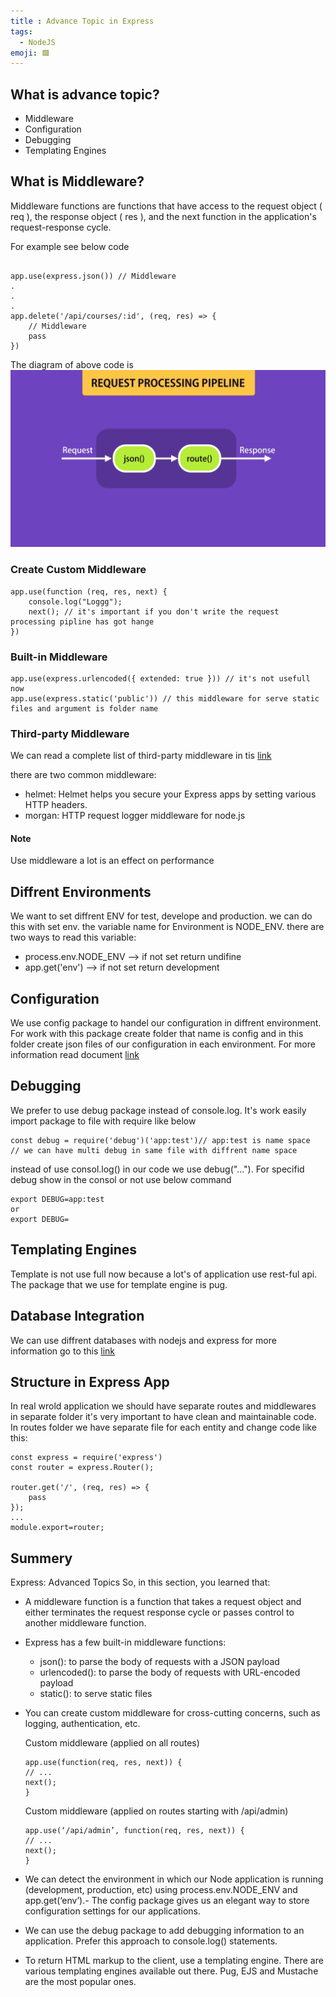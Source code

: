```yaml
---
title : Advance Topic in Express
tags:
  - NodeJS
emoji: 🟩
---
```

## What is advance topic?
- Middleware
- Configuration
- Debugging
- Templating Engines

## What is Middleware?
Middleware functions are functions that have access to the request object ( req ), the response object ( res ), and the next function in the application's request-response cycle.

For example see below code

```JS

app.use(express.json()) // Middleware
.
.
.
app.delete('/api/courses/:id', (req, res) => {
    // Middleware
    pass
})
```
The diagram of above code is
![](images/Middleware.png)

### Create Custom Middleware

```JS
app.use(function (req, res, next) {
    console.log("Loggg");
    next(); // it's important if you don't write the request processing pipline has got hange
})
```

### Built-in Middleware
```JS
app.use(express.urlencoded({ extended: true })) // it's not usefull now 
app.use(express.static('public')) // this middleware for serve static files and argument is folder name
```

### Third-party Middleware
We can read a complete list of third-party middleware in tis [link](https://expressjs.com/en/resources/middleware.html)

there are two common middleware:
- helmet: Helmet helps you secure your Express apps by setting various HTTP headers.
- morgan: HTTP request logger middleware for node.js

#### Note 
Use middleware a lot is an effect on performance

## Diffrent Environments 
We want to set diffrent ENV for test, develope and production. we can do this with set env.
the variable name for Environment is NODE_ENV. there are two ways to read this variable:
- process.env.NODE_ENV --> if not set return undifine
- app.get('env') --> if not set return development

## Configuration
We use config package to handel our configuration in diffrent environment.
For work with this package create folder that name is config and in this folder create json files of our configuration in each environment.
For more information read document [link](https://www.npmjs.com/package/config)

## Debugging 
We prefer to use debug package instead of console.log.
It's work easily import package to file with require like below

```JS
const debug = require('debug')('app:test')// app:test is name space
// we can have multi debug in same file with diffrent name space
```
instead of use consol.log() in our code we use debug("...").
For specifid debug show in the consol or not use below command
```Terminal
export DEBUG=app:test
or
export DEBUG=
```
## Templating Engines
Template is not use full now because a lot's of application use rest-ful api.
The package that we use for template engine is pug.

## Database Integration
We can use diffrent databases with nodejs and express for more information go to this [link](https://expressjs.com/en/guide/database-integration.html)

## Structure in Express App
In real wrold application we should have separate routes and middlewares in separate folder it's very important to have clean and maintainable code.
In routes folder we have separate file for each entity and change code like this:

```JS
const express = require('express')
const router = express.Router();

router.get('/', (req, res) => {
    pass
});
...
module.export=router;
```
## Summery

Express: Advanced Topics
So, in this section, you learned that:
- A middleware function is a function that takes a request object and either terminates the request response cycle or passes control to another middleware function.
- Express has a few built-in middleware functions:
  - json(): to parse the body of requests with a JSON payload
  - urlencoded(): to parse the body of requests with URL-encoded payload
  - static(): to serve static files
- You can create custom middleware for cross-cutting concerns, such as logging, authentication, etc.

  Custom middleware (applied on all routes)
  ```JS
  app.use(function(req, res, next)) {
  // ...
  next();
  }
  ```
  Custom middleware (applied on routes starting with /api/admin)
  ```JS
  app.use(‘/api/admin’, function(req, res, next)) {
  // ...
  next();
  }
  ```
- We can detect the environment in which our Node application is running (development, production, etc) using process.env.NODE_ENV and app.get(‘env’).- The config package gives us an elegant way to store configuration settings for our applications.
- We can use the debug package to add debugging information to an application. Prefer this approach to console.log() statements.
- To return HTML markup to the client, use a templating engine. There are various templating engines available out there. Pug, EJS and Mustache are the most popular ones.
